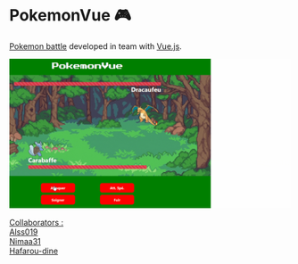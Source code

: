 # PokemonVue :video_game:
[Pokemon battle](https://bulbapedia.bulbagarden.net/wiki/Pok%C3%A9mon_battle) developed in team with [Vue.js](https://vuejs.org/). 


![Demo gif](demopokemon.gif)

<ins>Collaborators :</ins>  
[Alss019](https://github.com/Alss019)  
[Nimaa31](https://github.com/Nimaa31)  
[Hafarou-dine](https://github.com/Hafarou-dine)  
